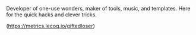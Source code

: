 Developer of one-use wonders, maker of tools, music, and templates. Here for the quick hacks and clever tricks.

(https://metrics.lecoq.io/giftedloser)
